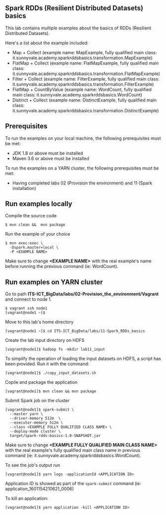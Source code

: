 
## Spark RDDs (Resilient Distributed Datasets) basics

This lab contains multiple examples about the basics of RDDs (Resilient Distributed Datasets).

Here's a list about the example included:

- Map + Collect (example name: MapExample, fully qualified main class: it.sunnyvale.academy.sparkrddsbasics.transformation.MapExample)
- FlatMap + Collect  (example name: FlatMapExample, fully qualified main class: it.sunnyvale.academy.sparkrddsbasics.transformation.FlatMapExample)
- Filter + Collect  (example name: FilterExample, fully qualified main class: it.sunnyvale.academy.sparkrddsbasics.transformation.FilterExample)
- FlatMap + CountByValue (example name: WordCount, fully qualified main class: it.sunnyvale.academy.sparkrddsbasics.WordCount)
- Distinct + Collect  (example name: DistinctExample, fully qualified main class: it.sunnyvale.academy.sparkrddsbasics.transformation.DistinctExample)

## Prerequisites

To run the examples on your local machine, the following prerequisites must be met:

- JDK 1.8 or above must be installed
- Maven 3.6 or above must be installed

To run the examples on a YARN cluster, the following prerequisites must be met:

- Having completed labs 02 (Provision the environment) and 11 (Spark installation)

## Run examples locally

Compile the source code

```console
$ mvn clean &&  mvn package
```

Run the example of your choice

```console
$ mvn exec:exec \
  -Dspark.master=local \
  -P <EXAMPLE NAME>
```

Make sure to change **\<EXAMPLE NAME\>** with the real example's name before running the previous command (ie: WordCount).

## Run examples on YARN cluster

Go to path **ITS-ICT_BigData/labs/02-Provision_the_environment/Vagrant** and connect to node 1.

```console
$ vagrant ssh node1 
[vagrant@node1 ~]$ 
```

Move to this lab's home directory

```console
[vagrant@node1 ~]$ cd ITS-ICT_BigData/labs/11-Spark_RDDs_basics
```

Create the lab input directory on HDFS

```console
[vagrant@node1]$ hadoop fs -mkdir lab11_input
```

To simplify the operation of loading the input datasets on HDFS, a script has been provided. Run it with the command:

```console
[vagrant@node1]$ ./copy_input_datasets.sh 
```

Copile and package the application

```console
[vagrant@node1]$ mvn clean && mvn package
```

Submit Spark job on the cluster

```console
[vagrant@node1]$ spark-submit \
  --master yarn \
  --driver-memory 512m  \
  --executor-memory 512m \
  --class <EXAMPLE FULLY QUALIFIED CLASS NAME> \
  --deploy-mode cluster \
  target/spark-rdds-basics-1.0-SNAPSHOT.jar 
```

Make sure to change **\<EXAMPLE FULLY QUALIFIED MAIN CLASS NAME\>** with the real example's fully qualified main class name in previous command (ie: it.sunnyvale.academy.sparkrddsbasics.WordCount).

To see the job's output run

```console
[vagrant@node1]$ yarn logs -applicationId <APPLICATION ID>
```

Application ID is showed as part of the `spark-submit` command (ie: application_1601154210621_0006)

To kill an application:

```console
[vagrant@node1]$ yarn application -kill <APPLICATION ID>
```
